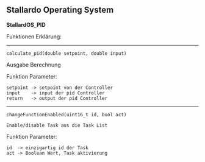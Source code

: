## **Stallardo Operating System**
**StallardOS_PID**



Funktionen Erklärung:


___________________________________________________________________________________
```
calculate_pid(double setpoint, double input)
```
Ausgabe Berechnung

Funktion Parameter:
```
setpoint -> setpoint von der Controller
input    -> input der pid Controller
return   -> output der pid Controller
```


___________________________________________________________________________________
```
changeFunctionEnabled(uint16_t id, bool act)

Enable/disable Task aus die Task List
```

Funktion Parameter:
```
id  -> einzigartig id der Task
act -> Boolean Wert, Task aktivierung
```